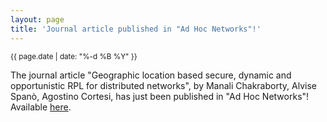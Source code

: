 ```yaml
---
layout: page
title: 'Journal article published in "Ad Hoc Networks"!'
---
```


<small>{{ page.date | date: "%-d %B %Y" }}</small>

The journal article "Geographic location based secure, dynamic and opportunistic RPL for distributed networks", by Manali Chakraborty, Alvise Spanò, Agostino Cortesi, has just been published in "Ad Hoc Networks"! Available [here](https://doi.org/10.1016/j.adhoc.2021.102689).
